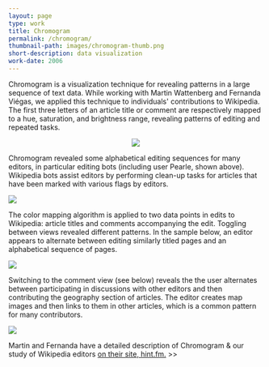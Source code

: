 ```yaml
---
layout: page
type: work
title: Chromogram
permalink: /chromogram/
thumbnail-path: images/chromogram-thumb.png
short-description: data visualization
work-date: 2006
---
```


Chromogram is a visualization technique for revealing patterns in a large sequence of text data. While working with Martin Wattenberg and Fernanda Viégas, we applied this technique to individuals' contributions to Wikipedia. The first three letters of an article title or comment are respectively mapped to a hue, saturation, and brightness range, revealing patterns of editing and repeated tasks.

<div class="invisible-margin image-grid">
<div class="image-inline" style="text-align:center;">
<img style="margin-left: auto; margin-right: auto;" src="{{ site.baseurl }}/images/chromogram-color-guide.png" />
</div>
</div>

Chromogram revealed some alphabetical editing sequences for many editors, in particular editing bots (including user Pearle, shown above). Wikipedia bots assist editors by performing clean-up tasks for articles that have been marked with various flags by editors.

<div class="invisible-margin image-grid">
<div class="col-30-block">
<img src="{{ site.baseurl }}/images/chromogram-pearle.png">
</div>
</div>

The color mapping algorithm is applied to two data points in edits to Wikipedia: article titles and comments accompanying the edit. Toggling between views revealed different patterns. In the sample below, an editor appears to alternate between editing similarly titled pages and an alphabetical sequence of pages.

<div class="invisible-margin image-grid">
<div class="col-30-block">
<img src="{{ site.baseurl }}/images/chromogram-titles.png">
</div>
</div>

Switching to the comment view (see below) reveals the the user alternates between participating in discussions with other editors and then contributing the geography section of articles. The editor creates map images and then links to them in other articles, which is a common pattern for many contributors.

<div class="invisible-margin image-grid">
<div class="col-30-block">
<img src="{{ site.baseurl }}/images/chromogram-comments.png">
</div>
</div>

Martin and Fernanda have a detailed description of Chromogram & our study of Wikipedia editors <a href="http://hint.fm/projects/chromogram/">on their site, hint.fm.</a> &gt;&gt;